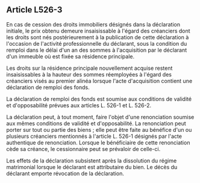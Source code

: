 Article L526-3
----
En cas de cession des droits immobiliers désignés dans la déclaration initiale,
le prix obtenu demeure insaisissable à l'égard des créanciers dont les droits
sont nés postérieurement à la publication de cette déclaration à l'occasion de
l'activité professionnelle du déclarant, sous la condition du remploi dans le
délai d'un an des sommes à l'acquisition par le déclarant d'un immeuble où est
fixée sa résidence principale.

Les droits sur la résidence principale nouvellement acquise restent
insaisissables à la hauteur des sommes réemployées à l'égard des créanciers
visés au premier alinéa lorsque l'acte d'acquisition contient une déclaration de
remploi des fonds.

La déclaration de remploi des fonds est soumise aux conditions de validité et
d'opposabilité prévues aux articles L. 526-1 et L. 526-2.

La déclaration peut, à tout moment, faire l'objet d'une renonciation soumise aux
mêmes conditions de validité et d'opposabilité. La renonciation peut porter sur
tout ou partie des biens ; elle peut être faite au bénéfice d'un ou plusieurs
créanciers mentionnés à l'article L. 526-1 désignés par l'acte authentique de
renonciation. Lorsque le bénéficiaire de cette renonciation cède sa créance, le
cessionnaire peut se prévaloir de celle-ci.

Les effets de la déclaration subsistent après la dissolution du régime
matrimonial lorsque le déclarant est attributaire du bien. Le décès du déclarant
emporte révocation de la déclaration.
